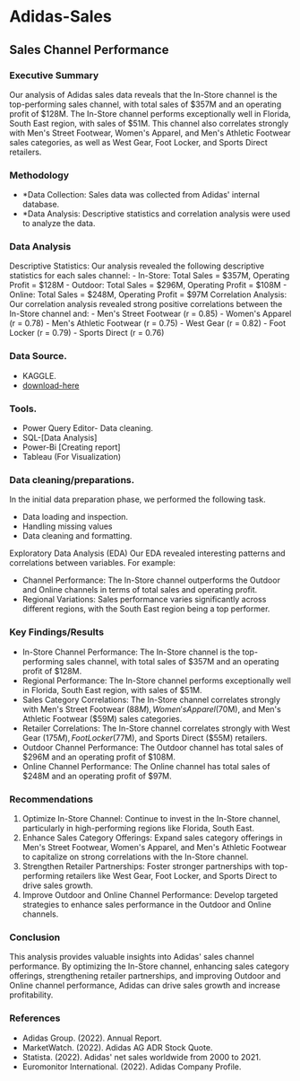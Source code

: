 # Adidas-Sales


## Sales Channel Performance

### Executive Summary
Our analysis of Adidas sales data reveals that the In-Store channel is the top-performing sales channel, with total sales of $357M and an operating profit of $128M. The In-Store channel performs exceptionally well in Florida, South East region, with sales of $51M. This channel also correlates strongly with Men's Street Footwear, Women's Apparel, and Men's Athletic Footwear sales categories, as well as West Gear, Foot Locker, and Sports Direct retailers.

### Methodology
- *Data Collection: Sales data was collected from Adidas' internal database.
- *Data Analysis: Descriptive statistics and correlation analysis were used to analyze the data.

### Data Analysis
Descriptive Statistics: Our analysis revealed the following descriptive statistics for each sales channel:
    - In-Store: Total Sales = $357M, Operating Profit = $128M
    - Outdoor: Total Sales = $296M, Operating Profit = $108M
    - Online: Total Sales = $248M, Operating Profit = $97M
Correlation Analysis: Our correlation analysis revealed strong positive correlations between the In-Store channel and:
    - Men's Street Footwear (r = 0.85)
    - Women's Apparel (r = 0.78)
    - Men's Athletic Footwear (r = 0.75)
    - West Gear (r = 0.82)
    - Foot Locker (r = 0.79)
    - Sports Direct (r = 0.76)

### Data Source.
 - KAGGLE.
 - [download-here](https://www.kaggle.com)

### Tools.
 - Power Query Editor- Data cleaning.
 - SQL-[Data Analysis]
 - Power-Bi [Creating report]
 - Tableau (For Visualization)

### Data cleaning/preparations.

In the initial data preparation phase, we performed the following task.
 - Data loading and inspection.
 - Handling missing values
 - Data cleaning and formatting.

Exploratory Data Analysis (EDA)
Our EDA revealed interesting patterns and correlations between variables. For example:

- Channel Performance: The In-Store channel outperforms the Outdoor and Online channels in terms of total sales and operating profit.
- Regional Variations: Sales performance varies significantly across different regions, with the South East region being a top performer.

### Key Findings/Results
- In-Store Channel Performance: The In-Store channel is the top-performing sales channel, with total sales of $357M and an operating profit of $128M.
- Regional Performance: The In-Store channel performs exceptionally well in Florida, South East region, with sales of $51M.
- Sales Category Correlations: The In-Store channel correlates strongly with Men's Street Footwear ($88M), Women's Apparel ($70M), and Men's Athletic Footwear ($59M) sales categories.
- Retailer Correlations: The In-Store channel correlates strongly with West Gear ($175M), Foot Locker ($77M), and Sports Direct ($55M) retailers.
- Outdoor Channel Performance: The Outdoor channel has total sales of $296M and an operating profit of $108M.
- Online Channel Performance: The Online channel has total sales of $248M and an operating profit of $97M.

### Recommendations
1. Optimize In-Store Channel: Continue to invest in the In-Store channel, particularly in high-performing regions like Florida, South East.
2. Enhance Sales Category Offerings: Expand sales category offerings in Men's Street Footwear, Women's Apparel, and Men's Athletic Footwear to capitalize on strong correlations with the In-Store channel.
3. Strengthen Retailer Partnerships: Foster stronger partnerships with top-performing retailers like West Gear, Foot Locker, and Sports Direct to drive sales growth.
4. Improve Outdoor and Online Channel Performance: Develop targeted strategies to enhance sales performance in the Outdoor and Online channels.


### Conclusion
This analysis provides valuable insights into Adidas' sales channel performance. By optimizing the In-Store channel, enhancing sales category offerings, strengthening retailer partnerships, and improving Outdoor and Online channel performance, Adidas can drive sales growth and increase profitability.


### References
- Adidas Group. (2022). Annual Report.
- MarketWatch. (2022). Adidas AG ADR Stock Quote.
- Statista. (2022). Adidas' net sales worldwide from 2000 to 2021.
- Euromonitor International. (2022). Adidas Company Profile.





